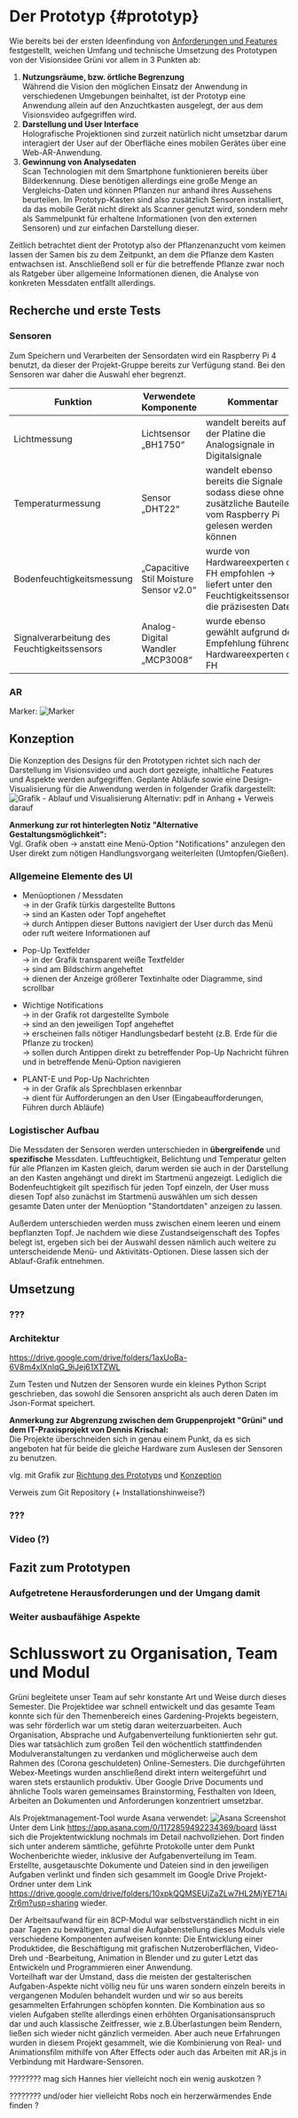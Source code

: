 
# Der Prototyp {#prototyp}
Wie bereits bei der ersten Ideenfindung von [Anforderungen und Features](#features1) festgestellt, weichen Umfang und technische Umsetzung des Prototypen von der Visionsidee Grüni vor allem in 3 Punkten ab:
1. **Nutzungsräume, bzw. örtliche Begrenzung**  
Während die Vision den möglichen Einsatz der Anwendung in verschiedenen Umgebungen beinhaltet, ist der Prototyp eine Anwendung allein auf den Anzuchtkasten ausgelegt, der aus dem Visionsvideo aufgegriffen wird. 
2. **Darstellung und User Interface**  
Holografische Projektionen sind zurzeit natürlich nicht umsetzbar darum interagiert der User auf der Oberfläche eines mobilen Gerätes über eine Web-AR-Anwendung. 
3. **Gewinnung von Analysedaten**  
Scan Technologien mit dem Smartphone funktionieren bereits über Bilderkennung. Diese benötigen allerdings eine große Menge an Vergleichs-Daten und können Pflanzen nur anhand ihres Aussehens beurteilen. Im Prototyp-Kasten sind also zusätzlich Sensoren installiert, da das mobile Gerät nicht direkt als Scanner genutzt wird, sondern mehr als Sammelpunkt für erhaltene Informationen (von den externen Sensoren) und zur einfachen Darstellung dieser.  

Zeitlich betrachtet dient der Prototyp also der Pflanzenanzucht vom keimen lassen der Samen bis zu dem Zeitpunkt, an dem die Pflanze dem Kasten entwachsen ist. Anschließend soll er für die betreffende Pflanze zwar noch als Ratgeber über allgemeine Informationen dienen, die Analyse von konkreten Messdaten entfällt allerdings.  

## Recherche und erste Tests

### Sensoren

Zum Speichern und Verarbeiten der Sensordaten wird ein Raspberry Pi 4 benutzt, da dieser der Projekt-Gruppe bereits zur Verfügung stand. Bei den Sensoren war daher die Auswahl eher begrenzt. 

| Funktion | Verwendete Komponente | Kommentar | 
|--------|--------|--------|
| Lichtmessung | Lichtsensor „BH1750“ | wandelt bereits auf der Platine die Analogsignale in Digitalsignale |
| Temperaturmessung  | Sensor „DHT22“ | wandelt ebenso bereits die Signale sodass diese ohne zusätzliche Bauteile vom Raspberry Pi gelesen werden können |
| Bodenfeuchtigkeitsmessung | „Capacitive Stil Moisture Sensor v2.0“ | wurde von Hardwareexperten der FH empfohlen → liefert unter den Feuchtigkeitssensoren die präzisesten Daten |
| Signalverarbeitung des Feuchtigkeitssensors | Analog-Digital Wandler „MCP3008“ | wurde ebenso gewählt aufgrund der Empfehlung führender Hardwareexperten der FH |

### AR

Marker: ![Marker](img/Marker.jpeg)



## Konzeption

Die Konzeption des Designs für den Prototypen richtet sich nach der Darstellung im Visionsvideo und auch dort gezeigte, inhaltliche Features und Aspekte werden aufgegriffen. Geplante Abläufe sowie eine Design-Visualisierung für die Anwendung werden in folgender Grafik dargestellt:
![Grafik - Ablauf und Visualisierung](img/AblaufVisualisierung_kompr.jpg)
Alternativ: pdf in Anhang + Verweis darauf

**Anmerkung zur rot hinterlegten Notiz "Alternative Gestaltungsmöglichkeit":**   
Vgl. Grafik oben → anstatt eine Menü-Option "Notifications" anzulegen den User direkt zum nötigen Handlungsvorgang weiterleiten (Umtopfen/Gießen).

### Allgemeine Elemente des UI

- Menüoptionen / Messdaten  
→ in der Grafik türkis dargestellte Buttons  
→ sind an Kasten oder Topf angeheftet  
→ durch Antippen dieser Buttons navigiert der User durch das Menü oder ruft weitere Informationen auf

- Pop-Up Textfelder  
→ in der Grafik transparent weiße Textfelder  
→ sind am Bildschirm angeheftet  
→ dienen der Anzeige größerer Textinhalte oder Diagramme, sind scrollbar  

- Wichtige Notifications  
→ in der Grafik rot dargestellte Symbole  
→ sind an den jeweiligen Topf angeheftet  
→ erscheinen falls nötiger Handlungsbedarf besteht (z.B. Erde für die Pflanze zu trocken)  
→ sollen durch Antippen direkt zu betreffender Pop-Up Nachricht führen und in betreffende Menü-Option navigieren  

- PLANT-E und Pop-Up Nachrichten  
→ in der Grafik als Sprechblasen erkennbar  
→ dient für Aufforderungen an den User (Eingabeaufforderungen, Führen durch Abläufe)


### Logistischer Aufbau
Die Messdaten der Sensoren werden unterschieden in **übergreifende** und **spezifische** Messdaten. Luftfeuchtigkeit, Belichtung und Temperatur gelten für alle Pflanzen im Kasten gleich, darum werden sie auch in der Darstellung an den Kasten angehängt und direkt im Startmenü angezeigt. Lediglich die Bodenfeuchtigkeit gilt spezifisch für jeden Topf einzeln, der User muss diesen Topf also zunächst im Startmenü auswählen um sich dessen gesamte Daten unter der Menüoption "Standortdaten" anzeigen zu lassen.

Außerdem unterschieden werden muss zwischen einem leeren und einem bepflanzten Topf. Je nachdem wie diese Zustandseigenschaft des Topfes belegt ist, ergeben sich bei der Auswahl dessen nämlich auch weitere zu unterscheidende Menü- und Aktivitäts-Optionen. Diese lassen sich der Ablauf-Grafik entnehmen.


## Umsetzung


### ???
### Architektur
https://drive.google.com/drive/folders/1axUoBa-6V8m4xlXnIqG_9iJej61XTZWL


Zum Testen und Nutzen der Sensoren wurde ein kleines Python Script geschrieben, das sowohl die Sensoren anspricht als auch deren Daten im Json-Format speichert. 

**Anmerkung zur Abgrenzung zwischen dem Gruppenprojekt "Grüni" und dem IT-Praxisprojekt von Dennis Krischal:**  
Die Projekte überschneiden sich in genau einem Punkt, da es sich angeboten hat für beide die gleiche Hardware zum Auslesen der Sensoren zu benutzen.

vlg. mit Grafik zur [Richtung des Prototyps](###features1) und [Konzeption](##)

Verweis zum Git Repository (+ Installationshinweise?)

### ???

### Video (?)



## Fazit zum Prototypen

### Aufgetretene Herausforderungen und der Umgang damit
### Weiter ausbaufähige Aspekte


# Schlusswort zu Organisation, Team und Modul

Grüni begleitete unser Team auf sehr konstante Art und Weise durch dieses Semester. Die Projektidee war schnell entwickelt und das gesamte Team konnte sich für den Themenbereich eines Gardening-Projekts begeistern, was sehr förderlich war um stetig daran weiterzuarbeiten. Auch Organisation, Absprache und Aufgabenverteilung funktionierten sehr gut. Dies war tatsächlich zum großen Teil den wöchentlich stattfindenden Modulveranstaltungen zu verdanken und möglicherweise auch dem Rahmen des (Corona geschuldeten) Online-Semesters. Die durchgeführten Webex-Meetings wurden anschließend direkt intern weitergeführt und waren stets erstaunlich produktiv. Über Google Drive Documents und ähnliche Tools waren gemeinsames Brainstorming, Festhalten von Ideen, Arbeiten an Dokumenten und Anforderungen konzentriert umsetzbar.  

Als Projektmanagement-Tool wurde Asana verwendet:
![Asana Screenshot](img/asana.JPG)
Unter dem Link https://app.asana.com/0/1172859492234369/board lässt sich die Projektentwicklung nochmals im Detail nachvollziehen. Dort finden sich unter anderem sämtliche, geführte Protokolle unter dem Punkt Wochenberichte wieder, inklusive der Aufgabenverteilung im Team. Erstellte, ausgetauschte Dokumente und Dateien sind in den jeweiligen Aufgaben verlinkt und finden sich gesammelt im Google Drive Projekt-Ordner unter dem Link https://drive.google.com/drive/folders/10xpkQQMSEUjZaZLw7HL2MjYE71AiZr6m?usp=sharing wieder.

Der Arbeitsaufwand für ein 8CP-Modul war selbstverständlich nicht in ein paar Tagen zu bewältigen, zumal die Aufgabenstellung dieses Moduls viele verschiedene Komponenten aufweisen konnte: Die Entwicklung einer Produktidee, die Beschäftigung mit grafischen Nutzeroberflächen, Video-Dreh und -Bearbeitung, Animation in Blender und zu guter Letzt das Entwickeln und Programmieren einer Anwendung.  
Vorteilhaft war der Umstand, dass die meisten der gestalterischen Aufgaben-Aspekte nicht völlig neu für uns waren sondern einzeln bereits in vergangenen Modulen behandelt wurden und wir so aus bereits gesammelten Erfahrungen schöpfen konnten. Die Kombination aus so vielen Aufgaben stellte allerdings einen erhöhten Organisationsanspruch dar und auch klassische Zeitfresser, wie z.B.Überlastungen beim Rendern, ließen sich wieder nicht gänzlich vermeiden. 
Aber auch neue Erfahrungen wurden in diesem Projekt gesammelt, wie die Kombinierung von Real- und Animationsfilm mithilfe von After Effects oder auch das Arbeiten mit AR.js in Verbindung mit Hardware-Sensoren.

???????? mag sich Hannes hier vielleicht noch ein wenig auskotzen ?

???????? und/oder hier vielleicht Robs noch ein herzerwärmendes Ende finden ?

